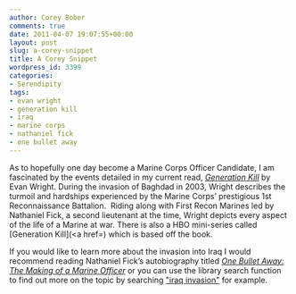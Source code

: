 ```yaml
---
author: Corey Bober
comments: true
date: 2011-04-07 19:07:55+00:00
layout: post
slug: a-corey-snippet
title: A Corey Snippet
wordpress_id: 3399
categories:
- Serendipity
tags:
- evan wright
- generation kill
- iraq
- marine corps
- nathaniel fick
- one bullet away
---
```


As to hopefully one day become a Marine Corps Officer Candidate, I am fascinated by the events detailed in my current read, [_Generation Kill_](http://www.amazon.com/Generation-Kill-Captain-America-American/dp/0399151931) by Evan Wright. During the invasion of Baghdad in 2003, Wright describes the turmoil and hardships experienced by the Marine Corps’ prestigious 1st Reconnaissance Battalion.  Riding along with First Recon Marines led by Nathaniel Fick, a second lieutenant at the time, Wright depicts every aspect of the life of a Marine at war. There is also a HBO mini-series called [Generation Kill](<a href=) which is based off the book.

If you would like to learn more about the invasion into Iraq I would recommend reading Nathaniel Fick’s autobiography titled [_One Bullet Away: The Making of a Marine Officer_](http://www.amazon.com/One-Bullet-Away-Making-Officer/dp/0618773436/ref=sr_1_1?s=books&ie=UTF8&qid=1302202911&sr=1-1) or you can use the library search function to find out more on the topic by searching ["iraq invasion"](http://nucat.lib.neu.edu/search/X?SEARCH=iraq+invasion&searchscope=19&submit=Search) for example.
